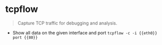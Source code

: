 # tcpflow
> Capture TCP traffic for debugging and analysis.

- Show all data on the given interface and port
`tcpflow -c -i {{eth0}} port {{80}}`
